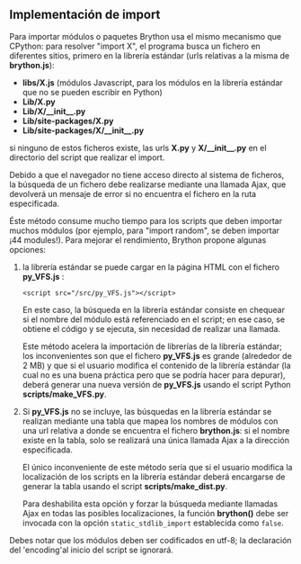 Implementación de import
------------------------

Para importar módulos o paquetes Brython usa el mismo mecanismo que CPython: para resolver "import X", el programa busca un fichero en diferentes sitios, primero en la librería estándar (urls relativas a la misma de __brython.js__):

- __libs/X.js__ (módulos Javascript, para los módulos en la librería estándar que no se pueden escribir en Python)
- __Lib/X.py__
- __Lib/X/\_\_init\_\_.py__
- __Lib/site-packages/X.py__
- __Lib/site-packages/X/\_\_init\_\_.py__

si ninguno de estos ficheros existe, las urls __X.py__ y __X/\_\_init\_\_.py__ en el directorio del script que realizar el import.

Debido a que el navegador no tiene acceso directo al sistema de ficheros, la búsqueda de un fichero debe realizarse mediante una llamada Ajax, que devolverá un mensaje de error si no encuentra el fichero en la ruta especificada.

Éste método consume mucho tiempo para los scripts que deben importar muchos módulos (por ejemplo, para "import random", se deben importar ¡44 modules!). Para mejorar el rendimiento, Brython propone algunas opciones:

1. la librería estándar se puede cargar en la página HTML con el fichero __py\_VFS.js__ :

   `<script src="/src/py_VFS.js"></script>`

   En este caso, la búsqueda en la librería estándar consiste en chequear si el nombre del módulo está referenciado en el script; en ese caso, se obtiene el código y se ejecuta, sin necesidad de realizar una llamada.

   Este método acelera la importación de librerías de la librería estándar; los inconvenientes son que el fichero __py\_VFS.js__ es grande (alrededor de 2 MB) y que si el usuario modifica el contenido de la librería estándar (la cual no es una buena práctica pero que se podría hacer para depurar), deberá generar una nueva versión de __py\_VFS.js__ usando el script Python __scripts/make\_VFS.py__.

2. Si __py\_VFS.js__ no se incluye, las búsquedas en la librería estándar se realizan mediante una tabla que mapea los nombres de módulos con una url relativa a donde se encuentra el fichero __brython.js__: si el nombre existe en la tabla, solo se realizará una única llamada Ajax a la dirección especificada.

   El único inconveniente de este método sería que si el usuario modifica la localización de los scripts en la librería estándar deberá encargarse de generar la tabla usando el script __scripts/make\_dist.py__.

   Para deshabilita esta opción y forzar la búsqueda mediante llamadas Ajax en todas las posibles localizaciones, la función __brython()__ debe ser invocada con la opción `static_stdlib_import` establecida como `false`.

Debes notar que los módulos deben ser codificados en utf-8; la declaración del 'encoding'al inicio del script se ignorará.
